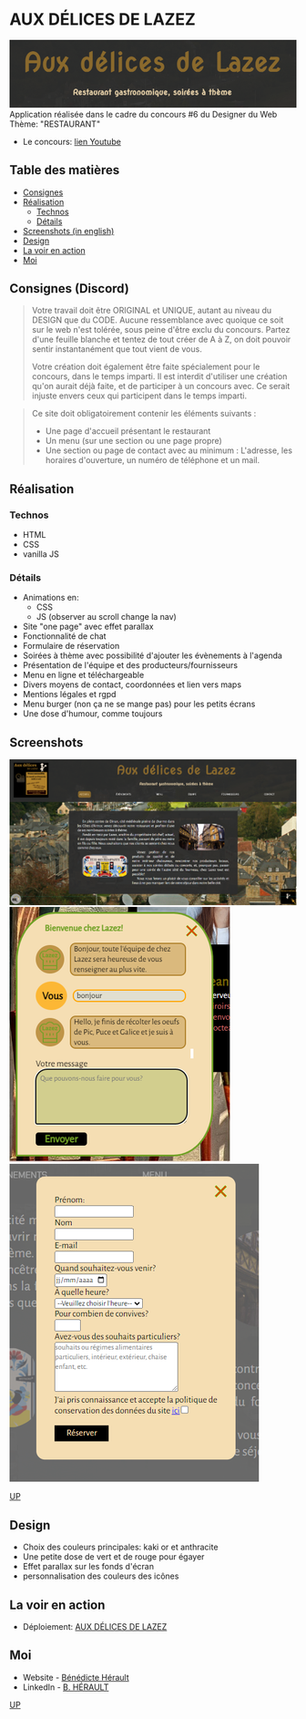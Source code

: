 # AUX DÉLICES DE LAZEZ

![screen4](./assets/design/4.png)
Application réalisée dans le cadre du concours #6 du Designer du Web
Thème: "RESTAURANT"

- Le concours: [lien Youtube](https://youtu.be/oeM8Y7WTKW0)

## Table des matières

- [Consignes](#consignes)
- [Réalisation](#réalisation)
  - [Technos](#technos)
  - [Détails](#détails)
- [Screenshots (in english)](#screenshots)
- [Design](#design)
- [La voir en action](#la-voir-en-action)
- [Moi](#moi)

## Consignes (Discord)

> Votre travail doit être ORIGINAL et UNIQUE, autant au niveau du DESIGN que du CODE.
> Aucune ressemblance avec quoique ce soit sur le web n'est tolérée, sous peine d'être exclu du concours.
> Partez d'une feuille blanche et tentez de tout créer de A à Z, on doit pouvoir sentir instantanément que tout vient de vous.
>
> Votre création doit également être faite spécialement pour le concours, dans le temps imparti.
> Il est interdit d'utiliser une création qu'on aurait déjà faite, et de participer à un concours avec.
> Ce serait injuste envers ceux qui participent dans le temps imparti.

> Ce site doit obligatoirement contenir les éléments suivants :
>
> - Une page d'accueil présentant le restaurant
> - Un menu (sur une section ou une page propre)
> - Une section ou page de contact avec au minimum : L'adresse, les horaires d'ouverture, un numéro de téléphone et un mail.

## Réalisation

### Technos

- HTML
- CSS
- vanilla JS

### Détails

- Animations en:
  - CSS
  - JS (observer au scroll change la nav)
- Site "one page" avec effet parallax
- Fonctionnalité de chat
- Formulaire de réservation
- Soirées à thème avec possibilité d'ajouter les évènements à l'agenda
- Présentation de l'équipe et des producteurs/fournisseurs
- Menu en ligne et téléchargeable
- Divers moyens de contact, coordonnées et lien vers maps
- Mentions légales et rgpd
- Menu burger (non ça ne se mange pas) pour les petits écrans
- Une dose d'humour, comme toujours

## Screenshots

![screen1](./assets/design/1.png)
![screen2](./assets/design/2.png)
![screen3](./assets/design/3.png)

[UP](#table-des-matières)

## Design

- Choix des couleurs principales: kaki or et anthracite
- Une petite dose de vert et de rouge pour égayer
- Effet parallax sur les fonds d'écran
- personnalisation des couleurs des icônes

## La voir en action

- Déploiement: [AUX DÉLICES DE LAZEZ](https://aux-delices-de-lazez.netlify.app/)

## Moi

- Website - [Bénédicte Hérault](https://lazez-bzh.netlify.app/)
- LinkedIn - [B. HÉRAULT](https://www.linkedin.com/in/benedicte-herault/)

[UP](#table-des-matières)
